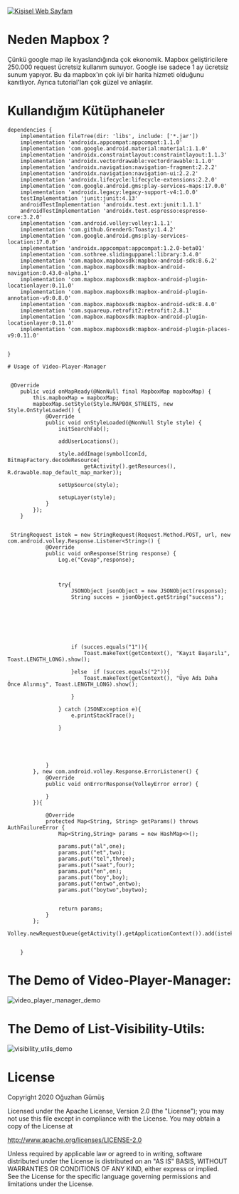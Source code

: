 



[![Kişisel Web Sayfam](https://img.shields.io/badge/web-page-red)](https://www.oguzhangumus.net/)

# Neden Mapbox ? 
 Çünkü google map ile kıyaslandığında çok ekonomik. Mapbox geliştiricilere 250.000 request ücretsiz kullanım sunuyor.
 Google ise sadece 1 ay ücretsiz sunum yapıyor. Bu da mapbox'ın çok iyi bir harita hizmeti olduğunu kanıtlıyor.
 Ayrıca tutorial'ları çok güzel ve anlaşılır. 
 



# Kullandığım Kütüphaneler
```
dependencies {
    implementation fileTree(dir: 'libs', include: ['*.jar'])
    implementation 'androidx.appcompat:appcompat:1.1.0'
    implementation 'com.google.android.material:material:1.1.0'
    implementation 'androidx.constraintlayout:constraintlayout:1.1.3'
    implementation 'androidx.vectordrawable:vectordrawable:1.1.0'
    implementation 'androidx.navigation:navigation-fragment:2.2.2'
    implementation 'androidx.navigation:navigation-ui:2.2.2'
    implementation 'androidx.lifecycle:lifecycle-extensions:2.2.0'
    implementation 'com.google.android.gms:play-services-maps:17.0.0'
    implementation 'androidx.legacy:legacy-support-v4:1.0.0'
    testImplementation 'junit:junit:4.13'
    androidTestImplementation 'androidx.test.ext:junit:1.1.1'
    androidTestImplementation 'androidx.test.espresso:espresso-core:3.2.0'
    implementation 'com.android.volley:volley:1.1.1'
    implementation 'com.github.GrenderG:Toasty:1.4.2'
    implementation 'com.google.android.gms:play-services-location:17.0.0'
    implementation 'androidx.appcompat:appcompat:1.2.0-beta01'
    implementation 'com.sothree.slidinguppanel:library:3.4.0'
    implementation 'com.mapbox.mapboxsdk:mapbox-android-sdk:8.6.2'
    implementation 'com.mapbox.mapboxsdk:mapbox-android-navigation:0.43.0-alpha.1'
    implementation 'com.mapbox.mapboxsdk:mapbox-android-plugin-locationlayer:0.11.0'
    implementation 'com.mapbox.mapboxsdk:mapbox-android-plugin-annotation-v9:0.8.0'
    implementation 'com.mapbox.mapboxsdk:mapbox-android-sdk:8.4.0'
    implementation 'com.squareup.retrofit2:retrofit:2.8.1'
    implementation 'com.mapbox.mapboxsdk:mapbox-android-plugin-locationlayer:0.11.0'
    implementation 'com.mapbox.mapboxsdk:mapbox-android-plugin-places-v9:0.11.0'


}

# Usage of Video-Player-Manager
```
```

 @Override
    public void onMapReady(@NonNull final MapboxMap mapboxMap) {
        this.mapboxMap = mapboxMap;
        mapboxMap.setStyle(Style.MAPBOX_STREETS, new Style.OnStyleLoaded() {
            @Override
            public void onStyleLoaded(@NonNull Style style) {
                initSearchFab();

                addUserLocations();

                style.addImage(symbolIconId, BitmapFactory.decodeResource(
                        getActivity().getResources(), R.drawable.map_default_map_marker));

                setUpSource(style);

                setupLayer(style);
            }
        });
    }


 StringRequest istek = new StringRequest(Request.Method.POST, url, new com.android.volley.Response.Listener<String>() {
            @Override
            public void onResponse(String response) {
                Log.e("Cevap",response);



                try{
                    JSONObject jsonObject = new JSONObject(response);
                    String succes = jsonObject.getString("success");







                    if (succes.equals("1")){
                        Toast.makeText(getContext(), "Kayıt Başarılı", Toast.LENGTH_LONG).show();

                    }else  if (succes.equals("2")){
                        Toast.makeText(getContext(), "Üye Adı Daha Önce Alınmış", Toast.LENGTH_LONG).show();

                    }

                } catch (JSONException e){
                    e.printStackTrace();

                }





            }
        }, new com.android.volley.Response.ErrorListener() {
            @Override
            public void onErrorResponse(VolleyError error) {

            }
        }){

            @Override
            protected Map<String, String> getParams() throws AuthFailureError {
                Map<String,String> params = new HashMap<>();

                params.put("al",one);
                params.put("et",two);
                params.put("tel",three);
                params.put("saat",four);
                params.put("en",en);
                params.put("boy",boy);
                params.put("entwo",entwo);
                params.put("boytwo",boytwo);


                return params;
            }
        };
        Volley.newRequestQueue(getActivity().getApplicationContext()).add(istek);


    }

```

# The Demo of Video-Player-Manager:
![video_player_manager_demo](https://user-images.githubusercontent.com/40228440/80598239-b7ce4280-8a31-11ea-8ed9-7810fd8d1a12.gif)




# The Demo of List-Visibility-Utils:
![visibility_utils_demo](https://user-images.githubusercontent.com/40228440/80598643-565aa380-8a32-11ea-84b7-e72768b95168.gif)


# License

Copyright 2020 Oğuzhan Gümüş

Licensed under the Apache License, Version 2.0 (the "License");
you may not use this file except in compliance with the License.
You may obtain a copy of the License at

   http://www.apache.org/licenses/LICENSE-2.0

Unless required by applicable law or agreed to in writing, software
distributed under the License is distributed on an "AS IS" BASIS,
WITHOUT WARRANTIES OR CONDITIONS OF ANY KIND, either express or implied.
See the License for the specific language governing permissions and
limitations under the License.
